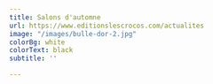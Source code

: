 ```yaml
---
title: Salons d'automne
url: https://www.editionslescrocos.com/actualites
image: "/images/bulle-dor-2.jpg"
colorBg: white
colorText: black
subtitle: ''

---
```

